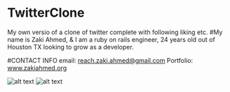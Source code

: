 # TwitterClone
My own versio of a clone of twitter complete with following liking etc.
#My name is Zaki Ahmed,
& I am a ruby on rails engineer, 24 years old out of Houston TX looking to grow as a developer.

#CONTACT INFO
email: reach.zaki.ahmed@gmail.com
Portfolio: www.zakiahmed.org

![alt text](app/assets/images/TWSC1.png "Home Page")
![alt text](app/assets/images/TWSC2.png "Home Page")
